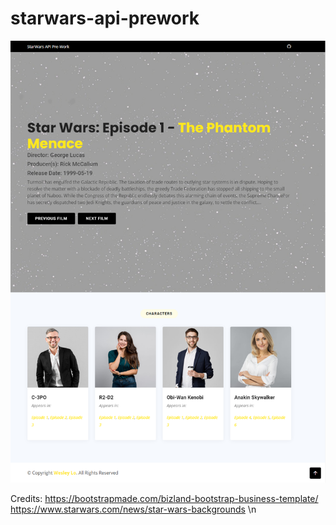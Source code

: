 # starwars-api-prework
![screenshot](https://raw.githubusercontent.com/wesleylo/starwars-api-prework/main/assets/img/screenshot.png)

Credits:
https://bootstrapmade.com/bizland-bootstrap-business-template/
https://www.starwars.com/news/star-wars-backgrounds \n
